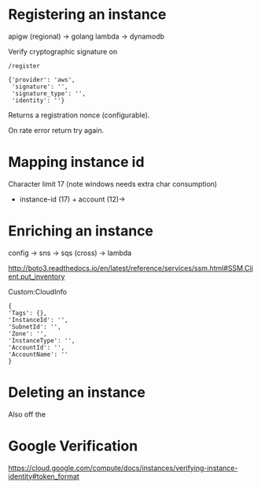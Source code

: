 

# Registering an instance

apigw (regional) -> golang lambda -> dynamodb

Verify cryptographic signature on

```
/register

{'provider': 'aws',
 'signature': '',
 'signature_type': '',
 'identity': ''}

```

Returns a registration nonce (configurable).

On rate error return try again.


# Mapping instance id

Character limit 17 (note windows needs extra char consumption)

- instance-id (17) + account (12)->


# Enriching an instance

config -> sns -> sqs (cross) -> lambda

http://boto3.readthedocs.io/en/latest/reference/services/ssm.html#SSM.Client.put_inventory

Custom:CloudInfo

```
{
'Tags': {},
'InstanceId': '',
'SubnetId': '',
'Zone': '',
'InstanceType': '',
'AccountId': '',
'AccountName': ''
}

```

# Deleting an instance

Also off the

# Google Verification

https://cloud.google.com/compute/docs/instances/verifying-instance-identity#token_format
